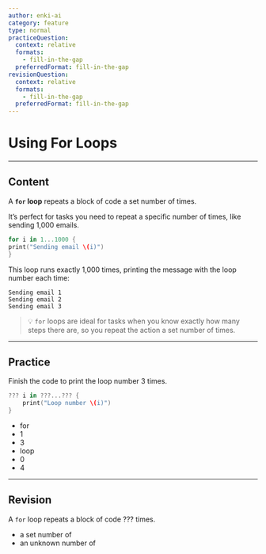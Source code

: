 ```yaml
---
author: enki-ai
category: feature
type: normal
practiceQuestion:
  context: relative
  formats:
    - fill-in-the-gap
  preferredFormat: fill-in-the-gap
revisionQuestion:
  context: relative
  formats:
    - fill-in-the-gap
  preferredFormat: fill-in-the-gap
---
```


# Using For Loops

---
## Content

A **`for` loop** repeats a block of code a set number of times.

It’s perfect for tasks you need to repeat a specific number of times, like sending 1,000 emails.

  ```swift
for i in 1...1000 {
  print("Sending email \(i)")
}
  ```

This loop runs exactly 1,000 times, printing the message with the loop number each time:

```
Sending email 1
Sending email 2
Sending email 3
```

> 💡 `for` loops are ideal for tasks when you know exactly how many steps there are, so you repeat the action a set number of times.

---
## Practice

Finish the code to print the loop number 3 times.

```swift
??? i in ???...??? {
    print("Loop number \(i)")
}
```

- for
- 1
- 3
- loop
- 0
- 4

---
## Revision

A `for` loop repeats a block of code ??? times.

- a set number of
- an unknown number of
